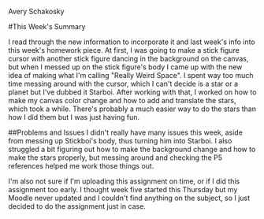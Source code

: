 Avery Schakosky

#This Week's Summary

I read through the new information to incorporate it and last week's info into this week's homework piece. At first, I was going to make a stick figure cursor with another stick figure dancing in the background on the canvas, but when I messed up on the stick figure's body I came up with the new idea of making what I'm calling "Really Weird Space". I spent way too much time messing around with the cursor, which I can't decide is a star or a planet but I've dubbed it Starboi. After working with that, I worked on how to make my canvas color change and how to add and translate the stars, which took a while. There's probably a much easier way to do the stars than how I did them but I was just having fun.

##Problems and Issues
I didn't really have many issues this week, aside from messing up Stickboi's body, thus turning him into Starboi. I also struggled a bit figuring out how to make the background change and how to make the stars properly, but messing around and checking the P5 references helped me work those things out.

I'm also not sure if I'm uploading this assignment on time, or if I did this assignment too early. I thought week five started this Thursday but my Moodle never updated and I couldn't find anything on the subject, so I just decided to do the assignment just in case. 
